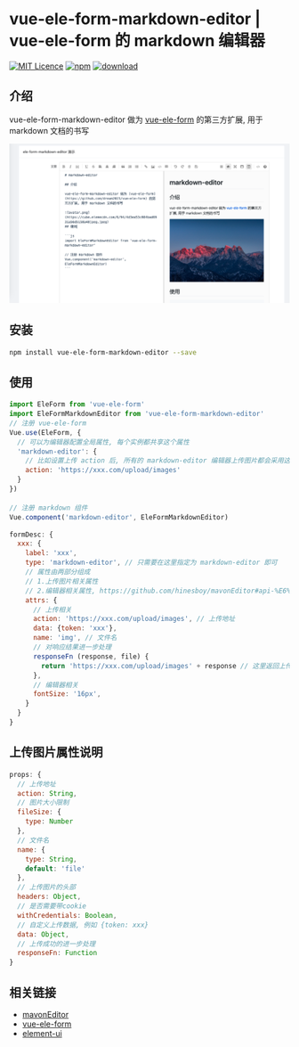 # vue-ele-form-markdown-editor | vue-ele-form 的 markdown 编辑器

[![MIT Licence](https://badges.frapsoft.com/os/mit/mit.svg)](https://opensource.org/licenses/mit-license.php)
[![npm](https://img.shields.io/npm/v/vue-ele-form-markdown-editor.svg)](https://www.npmjs.com/package/vue-ele-form-markdown-editor)
[![download](https://img.shields.io/npm/dw/vue-ele-form-markdown-editor.svg)](https://npmcharts.com/compare/vue-ele-form-markdown-editor?minimal=true)

## 介绍

vue-ele-form-markdown-editor 做为 [vue-ele-form](https://github.com/dream2023/vue-ele-form) 的第三方扩展, 用于 markdown 文档的书写

![image](https://raw.githubusercontent.com/dream2023/images/master/3.e5glyk6dvzn.png)

## 安装

```bash
npm install vue-ele-form-markdown-editor --save
```

## 使用

```js
import EleForm from 'vue-ele-form'
import EleFormMarkdownEditor from 'vue-ele-form-markdown-editor'
// 注册 vue-ele-form
Vue.use(EleForm, {
  // 可以为编辑器配置全局属性, 每个实例都共享这个属性
  'markdown-editor': {
    // 比如设置上传 action 后, 所有的 markdown-editor 编辑器上传图片都会采用这个属性
    action: 'https://xxx.com/upload/images'
  }
})

// 注册 markdown 组件
Vue.component('markdown-editor', EleFormMarkdownEditor)
```

```js
formDesc: {
  xxx: {
    label: 'xxx',
    type: 'markdown-editor', // 只需要在这里指定为 markdown-editor 即可
    // 属性由两部分组成
    // 1.上传图片相关属性
    // 2.编辑器相关属性, https://github.com/hinesboy/mavonEditor#api-%E6%96%87%E6%A1%A3
    attrs: {
      // 上传相关
      action: 'https://xxx.com/upload/images', // 上传地址
      data: {token: 'xxx'},
      name: 'img', // 文件名
      // 对响应结果进一步处理
      responseFn (response, file) {
        return 'https://xxx.com/upload/images' + response // 这里返回上传后的url即可
      },
      // 编辑器相关
      fontSize: '16px',
    }
  }
}
```

## 上传图片属性说明

```js
props: {
  // 上传地址
  action: String,
  // 图片大小限制
  fileSize: {
    type: Number
  },
  // 文件名
  name: {
    type: String,
    default: 'file'
  },
  // 上传图片的头部
  headers: Object,
  // 是否需要带cookie
  withCredentials: Boolean,
  // 自定义上传数据, 例如 {token: xxx}
  data: Object,
  // 上传成功的进一步处理
  responseFn: Function
}
```

## 相关链接

- [mavonEditor](https://github.com/hinesboy/mavonEditor)
- [vue-ele-form](https://github.com/dream2023/vue-ele-form)
- [element-ui](http://element-cn.eleme.io)

